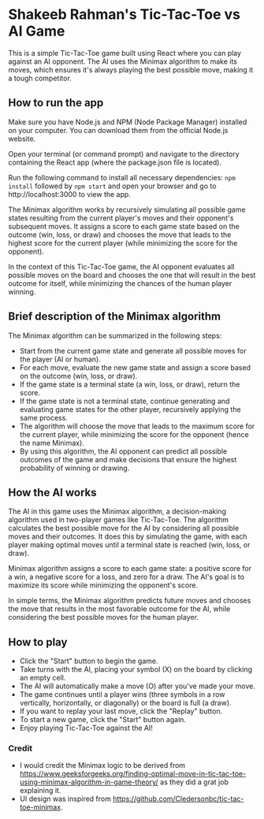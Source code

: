 # Shakeeb Rahman's Tic-Tac-Toe vs AI Game
This is a simple Tic-Tac-Toe game built using React where you can play against an AI opponent. The AI uses the Minimax algorithm to make its moves, which ensures it's always playing the best possible move, making it a tough competitor.

## How to run the app
Make sure you have Node.js and NPM (Node Package Manager) installed on your computer. You can download them from the official Node.js website.

Open your terminal (or command prompt) and navigate to the directory containing the React app (where the package.json file is located).

Run the following command to install all necessary dependencies:
``npm install`` followed by ``npm start`` and open your browser and go to http://localhost:3000 to view the app.


The Minimax algorithm works by recursively simulating all possible game states resulting from the current player's moves and their opponent's subsequent moves. It assigns a score to each game state based on the outcome (win, loss, or draw) and chooses the move that leads to the highest score for the current player (while minimizing the score for the opponent).

In the context of this Tic-Tac-Toe game, the AI opponent evaluates all possible moves on the board and chooses the one that will result in the best outcome for itself, while minimizing the chances of the human player winning.

## Brief description of the Minimax algorithm
The Minimax algorithm can be summarized in the following steps:

- Start from the current game state and generate all possible moves for the player (AI or human).
- For each move, evaluate the new game state and assign a score based on the outcome (win, loss, or draw).
- If the game state is a terminal state (a win, loss, or draw), return the score.
- If the game state is not a terminal state, continue generating and evaluating game states for the other player, recursively applying the same process.
- The algorithm will choose the move that leads to the maximum score for the current player, while minimizing the score for the opponent (hence the name Minimax).
- By using this algorithm, the AI opponent can predict all possible outcomes of the game and make decisions that ensure the highest probability of winning or drawing.

## How the AI works
The AI in this game uses the Minimax algorithm, a decision-making algorithm used in two-player games like Tic-Tac-Toe. The algorithm calculates the best possible move for the AI by considering all possible moves and their outcomes. It does this by simulating the game, with each player making optimal moves until a terminal state is reached (win, loss, or draw).

Minimax algorithm assigns a score to each game state: a positive score for a win, a negative score for a loss, and zero for a draw. The AI's goal is to maximize its score while minimizing the opponent's score.

In simple terms, the Minimax algorithm predicts future moves and chooses the move that results in the most favorable outcome for the AI, while considering the best possible moves for the human player.
## How to play
- Click the "Start" button to begin the game.
- Take turns with the AI, placing your symbol (X) on the board by clicking an empty cell.
- The AI will automatically make a move (O) after you've made your move.
- The game continues until a player wins (three symbols in a row vertically, horizontally, or diagonally) or the board is full (a draw).
- If you want to replay your last move, click the "Replay" button.
- To start a new game, click the "Start" button again.
- Enjoy playing Tic-Tac-Toe against the AI!
### Credit
- I would credit the Minimax logic to be derived from https://www.geeksforgeeks.org/finding-optimal-move-in-tic-tac-toe-using-minimax-algorithm-in-game-theory/ as they did a grat job explaining it.
- UI design was inspired from https://github.com/Cledersonbc/tic-tac-toe-minimax.


